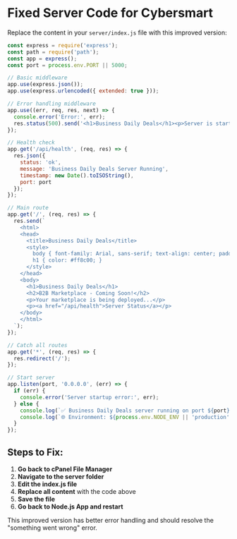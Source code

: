 # Fixed Server Code for Cybersmart

Replace the content in your `server/index.js` file with this improved version:

```javascript
const express = require('express');
const path = require('path');
const app = express();
const port = process.env.PORT || 5000;

// Basic middleware
app.use(express.json());
app.use(express.urlencoded({ extended: true }));

// Error handling middleware
app.use((err, req, res, next) => {
  console.error('Error:', err);
  res.status(500).send('<h1>Business Daily Deals</h1><p>Server is starting up...</p>');
});

// Health check
app.get('/api/health', (req, res) => {
  res.json({ 
    status: 'ok', 
    message: 'Business Daily Deals Server Running',
    timestamp: new Date().toISOString(),
    port: port
  });
});

// Main route
app.get('/', (req, res) => {
  res.send(`
    <html>
    <head>
      <title>Business Daily Deals</title>
      <style>
        body { font-family: Arial, sans-serif; text-align: center; padding: 50px; }
        h1 { color: #ff8c00; }
      </style>
    </head>
    <body>
      <h1>Business Daily Deals</h1>
      <h2>B2B Marketplace - Coming Soon!</h2>
      <p>Your marketplace is being deployed...</p>
      <p><a href="/api/health">Server Status</a></p>
    </body>
    </html>
  `);
});

// Catch all routes
app.get('*', (req, res) => {
  res.redirect('/');
});

// Start server
app.listen(port, '0.0.0.0', (err) => {
  if (err) {
    console.error('Server startup error:', err);
  } else {
    console.log(`✅ Business Daily Deals server running on port ${port}`);
    console.log(`🌐 Environment: ${process.env.NODE_ENV || 'production'}`);
  }
});
```

## Steps to Fix:
1. **Go back to cPanel File Manager**
2. **Navigate to the server folder**
3. **Edit the index.js file**
4. **Replace all content** with the code above
5. **Save the file**
6. **Go back to Node.js App and restart**

This improved version has better error handling and should resolve the "something went wrong" error.